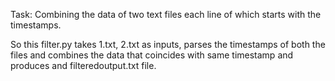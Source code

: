 Task: Combining the data of two text files each line of which starts with the timestamps. 

So this filter.py takes 1.txt, 2.txt as inputs, parses the timestamps of both the files and combines the data that coincides with same timestamp and produces and filteredoutput.txt file.

